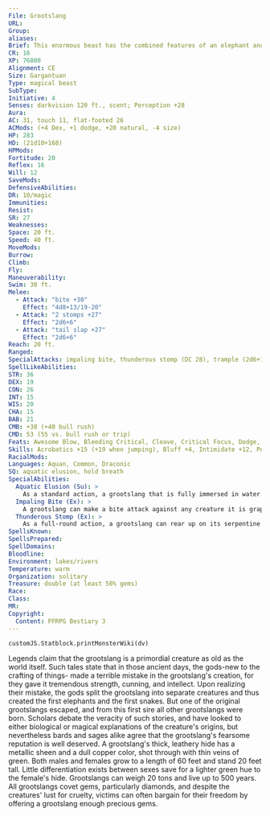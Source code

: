 ```yaml
---
File: Grootslang
URL: 
Group: 
aliases: 
Brief: This enormous beast has the combined features of an elephant and a serpent. Its tremendous maw sports six frightening tusks.
CR: 16
XP: 76800
Alignment: CE
Size: Gargantuan
Type: magical beast
SubType: 
Initiative: 4
Senses: darkvision 120 ft., scent; Perception +28
Aura: 
AC: 31, touch 11, flat-footed 26
ACMods: (+4 Dex, +1 dodge, +20 natural, -4 size)
HP: 283
HD: (21d10+168)
HPMods: 
Fortitude: 20
Reflex: 16
Will: 12
SaveMods: 
DefensiveAbilities: 
DR: 10/magic
Immunities: 
Resist: 
SR: 27
Weaknesses: 
Space: 20 ft.
Speed: 40 ft.
MoveMods: 
Burrow: 
Climb: 
Fly: 
Maneuverability: 
Swim: 30 ft.
Melee: 
  - Attack: "bite +30"
    Effect: "4d8+13/19-20"
  - Attack: "2 stomps +27"
    Effect: "2d6+6"
  - Attack: "tail slap +27"
    Effect: "2d6+6"
Reach: 20 ft.
Ranged: 
SpecialAttacks: impaling bite, thunderous stomp (DC 28), trample (2d6+19, DC 33)
SpellLikeAbilities: 
STR: 36
DEX: 19
CON: 26
INT: 15
WIS: 20
CHA: 15
BAB: 21
CMB: +38 (+40 bull rush)
CMD: 53 (55 vs. bull rush or trip)
Feats: Awesome Blow, Bleeding Critical, Cleave, Critical Focus, Dodge, Improved Bull Rush, Improved Critical (bite), Mobility, Multiattack, Power Attack, Spring Attack
Skills: Acrobatics +15 (+19 when jumping), Bluff +4, Intimidate +12, Perception +28, Sense Motive +13, Stealth +10, Swim +45
RacialMods: 
Languages: Aquan, Common, Draconic
SQ: aquatic elusion, hold breath
SpecialAbilities:
  Aquatic Elusion (Su): >
    As a standard action, a grootslang that is fully immersed in water can teleport to another body of water without error. This ability functions like tree stride, but the grootslang can exit from any body of water within 1 mile so long as both the entry and exit are wide enough for the creature to enter.
  Impaling Bite (Ex): >
    A grootslang can make a bite attack against any creature it is grappling. If this attack hits, it is automatically treated as a critical threat.
  Thunderous Stomp (Ex): >
    As a full-round action, a grootslang can rear up on its serpentine body to bring its massive forelimbs down with awesome force. The grootslang chooses two adjacent targets to be affected as though trampling them. In addition, each creature within 10 feet must make a DC 28 Reflex save or be knocked prone. The save DC is Constitution-based.
SpellsKnown: 
SpellsPrepared: 
SpellDomains: 
Bloodline: 
Environment: lakes/rivers
Temperature: warm
Organization: solitary
Treasure: double (at least 50% gems)
Race: 
Class: 
MR: 
Copyright:
  Content: PFRPG Bestiary 3
---
```

```dataviewjs
customJS.Statblock.printMonsterWiki(dv)
```
Legends claim that the grootslang is a primordial creature as old as the world itself. Such tales state that in those ancient days, the gods-new to the crafting of things- made a terrible mistake in the grootslang's creation, for they gave it tremendous strength, cunning, and intellect. Upon realizing their mistake, the gods split the grootslang into separate creatures and thus created the first elephants and the first snakes. But one of the original grootslangs escaped, and from this first sire all other grootslangs were born. Scholars debate the veracity of such stories, and have looked to either biological or magical explanations of the creature's origins, but nevertheless bards and sages alike agree that the grootslang's fearsome reputation is well deserved.  A grootslang's thick, leathery hide has a metallic sheen and a dull copper color, shot through with thin veins of green. Both males and females grow to a length of 60 feet and stand 20 feet tall. Little differentiation exists between sexes save for a lighter green hue to the female's hide. Grootslangs can weigh 20 tons and live up to 500 years.  All grootslangs covet gems, particularly diamonds, and despite the creatures' lust for cruelty, victims can often bargain for their freedom by offering a grootslang enough precious gems.
